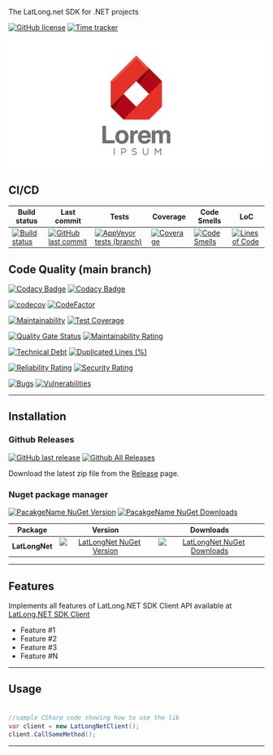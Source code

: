 
The LatLong.net SDK for .NET projects

[![GitHub license](https://img.shields.io/github/license/guibranco/LatLongNet-SDK-dotnet)](https://github.com/guibranco/LatLongNet-SDK-dotnet)
[![Time tracker](https://wakatime.com/badge/github/guibranco/LatLongNet-SDK-dotnet.svg)](https://wakatime.com/badge/github/guibranco/LatLongNet-SDK-dotnet)

![LatLong.NET SDK Client logo](logo.png)

## CI/CD

| Build status | Last commit | Tests | Coverage | Code Smells | LoC | 
|--------------|-------------|-------|-------|-------|-------|
| [![Build status](https://ci.appveyor.com/api/projects/status/gajgtkyir3osymm9?svg=true)](https://ci.appveyor.com/project/guibranco/LatLongNet-SDK-dotnet) | [![GitHub last commit](https://img.shields.io/github/last-commit/guibranco/LatLongNet-SDK-dotnet/main)](https://github.com/guibranco/LatLongNet-SDK-dotnet) | [![AppVeyor tests (branch)](https://img.shields.io/appveyor/tests/guibranco/LatLongNet-SDK-dotnet/main?compact_message)](https://ci.appveyor.com/project/guibranco/LatLongNet-SDK-dotnet/branch/main/tests) | [![Coverage](https://sonarcloud.io/api/project_badges/measure?project=guibranco_LatLongNet-SDK-dotnet&metric=coverage&branch=main)](https://sonarcloud.io/dashboard?id=guibranco_LatLongNet-SDK-dotnet) | [![Code Smells](https://sonarcloud.io/api/project_badges/measure?project=guibranco_LatLongNet-SDK-dotnet&metric=code_smells&branch=main)](https://sonarcloud.io/dashboard?id=guibranco_LatLongNet-SDK-dotnet) | [![Lines of Code](https://sonarcloud.io/api/project_badges/measure?project=guibranco_LatLongNet-SDK-dotnet&metric=ncloc&branch=main)](https://sonarcloud.io/dashboard?id=guibranco_LatLongNet-SDK-dotnet) | 

## Code Quality (main branch)

[![Codacy Badge](https://app.codacy.com/project/badge/Grade/7c0a9bfd74c24d47b015e4e9785a74fa)](https://www.codacy.com/gh/guibranco/LatLongNet-SDK-dotnet/dashboard?utm_source=github.com&amp;utm_medium=referral&amp;utm_content=gguibranco/LatLongNet-SDK-dotnet&amp;utm_campaign=Badge_Grade)
[![Codacy Badge](https://app.codacy.com/project/badge/Coverage/7c0a9bfd74c24d47b015e4e9785a74fa)](https://www.codacy.com/gh/guibranco/LatLongNet-SDK-dotnet/dashboard?utm_source=github.com&utm_medium=referral&utm_content=guibranco/LatLongNet-SDK-dotnet&utm_campaign=Badge_Coverage)

[![codecov](https://codecov.io/gh/guibranco/LatLongNet-SDK-dotnet/branch/main/graph/badge.svg)](https://codecov.io/gh/guibranco/LatLongNet-SDK-dotnet)
[![CodeFactor](https://www.codefactor.io/repository/github/guibranco/LatLongNet-SDK-dotnet/badge)](https://www.codefactor.io/repository/github/guibranco/LatLongNet-SDK-dotnet)

[![Maintainability](https://api.codeclimate.com/v1/badges/a24886957019038efa02/maintainability)](https://codeclimate.com/github/guibranco/LatLongNet-SDK-dotnet/maintainability)
[![Test Coverage](https://api.codeclimate.com/v1/badges/a24886957019038efa02/test_coverage)](https://codeclimate.com/github/guibranco/LatLongNet-SDK-dotnet/test_coverage)

[![Quality Gate Status](https://sonarcloud.io/api/project_badges/measure?project=guibranco_LatLongNet-SDK-dotnet&metric=alert_status)](https://sonarcloud.io/dashboard?id=guibranco_LatLongNet-SDK-dotnet)
[![Maintainability Rating](https://sonarcloud.io/api/project_badges/measure?project=guibranco_LatLongNet-SDK-dotnet&metric=sqale_rating)](https://sonarcloud.io/dashboard?id=guibranco_LatLongNet-SDK-dotnet)

[![Technical Debt](https://sonarcloud.io/api/project_badges/measure?project=guibranco_LatLongNet-SDK-dotnet&metric=sqale_index)](https://sonarcloud.io/dashboard?id=guibranco_LatLongNet-SDK-dotnet)
[![Duplicated Lines (%)](https://sonarcloud.io/api/project_badges/measure?project=guibranco_LatLongNet-SDK-dotnet&metric=duplicated_lines_density)](https://sonarcloud.io/dashboard?id=guibranco_LatLongNet-SDK-dotnet)

[![Reliability Rating](https://sonarcloud.io/api/project_badges/measure?project=guibranco_LatLongNet-SDK-dotnet&metric=reliability_rating)](https://sonarcloud.io/dashboard?id=guibranco_LatLongNet-SDK-dotnet)
[![Security Rating](https://sonarcloud.io/api/project_badges/measure?project=guibranco_LatLongNet-SDK-dotnet&metric=security_rating)](https://sonarcloud.io/dashboard?id=guibranco_LatLongNet-SDK-dotnet)

[![Bugs](https://sonarcloud.io/api/project_badges/measure?project=guibranco_LatLongNet-SDK-dotnet&metric=bugs)](https://sonarcloud.io/dashboard?id=guibranco_LatLongNet-SDK-dotnet)
[![Vulnerabilities](https://sonarcloud.io/api/project_badges/measure?project=guibranco_LatLongNet-SDK-dotnet&metric=vulnerabilities)](https://sonarcloud.io/dashboard?id=guibranco_LatLongNet-SDK-dotnet)

---

## Installation

### Github Releases

[![GitHub last release](https://img.shields.io/github/release-date/guibranco/LatLongNet-SDK-dotnet.svg?style=flat)](https://github.com/guibranco/LatLongNet-SDK-dotnet) [![Github All Releases](https://img.shields.io/github/downloads/guibranco/LatLongNet-SDK-dotnet/total.svg?style=flat)](https://github.com/guibranco/LatLongNet-SDK-dotnet)

Download the latest zip file from the [Release](https://github.com/guibranco/LatLongNet-SDK-dotnet/releases) page.

### Nuget package manager

[![PacakgeName NuGet Version](https://img.shields.io/nuget/v/LatLongNet.svg?style=flat)](https://www.nuget.org/packages/LatLongNet/)
[![PacakgeName NuGet Downloads](https://img.shields.io/nuget/dt/LatLongNet.svg?style=flat)](https://www.nuget.org/packages/LatLongNet/)

| Package | Version | Downloads |
|------------------|:-------:|:-------:|
| **LatLongNet** | [![LatLongNet NuGet Version](https://img.shields.io/nuget/v/LatLongNet.svg?style=flat)](https://www.nuget.org/packages/LatLongNet/) | [![LatLongNet NuGet Downloads](https://img.shields.io/nuget/dt/LatLongNet.svg?style=flat)](https://www.nuget.org/packages/LatLongNet/) |

---

## Features

Implements all features of LatLong.NET SDK Client API available at [LatLong.NET SDK Client](https://www.latlong.net/)

-  Feature #1
-  Feature #2
-  Feature #3
-  Feature #N

---

## Usage

```cs

//sample CSharp code showing how to use the lib
var client = new LatLongNetClient();
client.CallSomeMethod();

```

---
